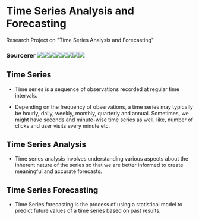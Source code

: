 # Time Series Analysis and Forecasting
Research Project on "Time Series Analysis and Forecasting"

### Sourcerer [![](https://sourcerer.io/fame/ParthPathak27/ParthPathak27/Time-Series-Analysis-and-Forecasting/images/0)](https://sourcerer.io/fame/ParthPathak27/ParthPathak27/Time-Series-Analysis-and-Forecasting/links/0)[![](https://sourcerer.io/fame/ParthPathak27/ParthPathak27/Time-Series-Analysis-and-Forecasting/images/1)](https://sourcerer.io/fame/ParthPathak27/ParthPathak27/Time-Series-Analysis-and-Forecasting/links/1)[![](https://sourcerer.io/fame/ParthPathak27/ParthPathak27/Time-Series-Analysis-and-Forecasting/images/2)](https://sourcerer.io/fame/ParthPathak27/ParthPathak27/Time-Series-Analysis-and-Forecasting/links/2)[![](https://sourcerer.io/fame/ParthPathak27/ParthPathak27/Time-Series-Analysis-and-Forecasting/images/3)](https://sourcerer.io/fame/ParthPathak27/ParthPathak27/Time-Series-Analysis-and-Forecasting/links/3)[![](https://sourcerer.io/fame/ParthPathak27/ParthPathak27/Time-Series-Analysis-and-Forecasting/images/4)](https://sourcerer.io/fame/ParthPathak27/ParthPathak27/Time-Series-Analysis-and-Forecasting/links/4)[![](https://sourcerer.io/fame/ParthPathak27/ParthPathak27/Time-Series-Analysis-and-Forecasting/images/5)](https://sourcerer.io/fame/ParthPathak27/ParthPathak27/Time-Series-Analysis-and-Forecasting/links/5)[![](https://sourcerer.io/fame/ParthPathak27/ParthPathak27/Time-Series-Analysis-and-Forecasting/images/6)](https://sourcerer.io/fame/ParthPathak27/ParthPathak27/Time-Series-Analysis-and-Forecasting/links/6)[![](https://sourcerer.io/fame/ParthPathak27/ParthPathak27/Time-Series-Analysis-and-Forecasting/images/7)](https://sourcerer.io/fame/ParthPathak27/ParthPathak27/Time-Series-Analysis-and-Forecasting/links/7)

## Time Series
* Time series is a sequence of observations recorded at regular time intervals.

* Depending on the frequency of observations, a time series may typically be hourly, daily, weekly, monthly, quarterly and annual. Sometimes, we might have seconds and minute-wise time series as well, like, number of clicks and user visits every minute etc.

## Time Series Analysis
* Time series analysis involves understanding various aspects about the inherent nature of the series so that we are better informed to create meaningful and accurate forecasts.

## Time Series Forecasting
* Time Series forecasting is the process of using a statistical model to predict future values of a time series based on past results.
